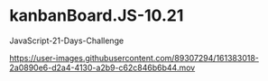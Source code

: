 # kanbanBoard.JS-10.21
JavaScript-21-Days-Challenge


https://user-images.githubusercontent.com/89307294/161383018-2a0890e6-d2a4-4130-a2b9-c62c846b6b44.mov

